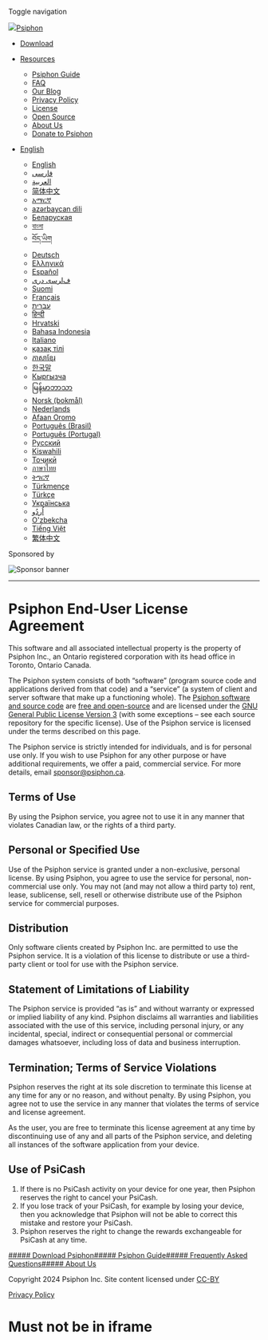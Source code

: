 Toggle navigation

[](https://psiphon.ca/en/nav/nav.html)

 [![](../images/psiphon-logo-navbar.png)](https://psiphon.ca/en/index.html)[Psiphon](https://psiphon.ca/en/index.html)

* [Download](https://psiphon.ca/en/download.html "Download")
* [Resources](https://psiphon.ca/en/nav/nav.html)
    * [Psiphon Guide](https://psiphon.ca/en/psiphon-guide.html "Psiphon Guide")
    * [FAQ](https://psiphon.ca/en/faq.html "FAQ")
    * [Our Blog](https://psiphon.ca/en/blog/index.html "Our Blog")
    * [Privacy Policy](https://psiphon.ca/en/privacy.html "Privacy Policy")
    * [License](https://psiphon.ca/en/license.html "License")
    * [Open Source](https://psiphon.ca/en/open-source.html "Open Source")
    * [About Us](https://psiphon.ca/en/about.html "About Us")
    * [Donate to Psiphon](https://psiphon.ca/en/donate.html "Donate to Psiphon")

* [English](https://psiphon.ca/en/nav/language.html)
    * [English](https://psiphon.ca/en/license.html)
    * [فارسی](https://psiphon.ca/fa/license.html)
    * [العربية](https://psiphon.ca/ar/license.html)
    * [简体中文](https://psiphon.ca/zh/license.html)
    * [አማርኛ](https://psiphon.ca/am/license.html)
    * [azərbaycan dili](https://psiphon.ca/az/license.html)
    * [Беларуская](https://psiphon.ca/be/license.html)
    * [বাংলা](https://psiphon.ca/bn/license.html)
    * [བོད་ཡིག](https://psiphon.ca/bo/license.html)
    * [Deutsch](https://psiphon.ca/de/license.html)
    * [Ελληνικά](https://psiphon.ca/el/license.html)
    * [Español](https://psiphon.ca/es/license.html)
    * [ﻑﺍﺮﺳی ﺩﺭی](https://psiphon.ca/fa_AF/license.html)
    * [Suomi](https://psiphon.ca/fi/license.html)
    * [Français](https://psiphon.ca/fr/license.html)
    * [עברית](https://psiphon.ca/he/license.html)
    * [हिन्दी](https://psiphon.ca/hi/license.html)
    * [Hrvatski](https://psiphon.ca/hr/license.html)
    * [Bahasa Indonesia](https://psiphon.ca/id/license.html)
    * [Italiano](https://psiphon.ca/it/license.html)
    * [қазақ тілі](https://psiphon.ca/kk/license.html)
    * [ភាសាខ្មែរ](https://psiphon.ca/km/license.html)
    * [한국말](https://psiphon.ca/ko/license.html)
    * [Кыргызча](https://psiphon.ca/ky/license.html)
    * [မြန်မာဘာသာ](https://psiphon.ca/my/license.html)
    * [Norsk (bokmål)](https://psiphon.ca/nb/license.html)
    * [Nederlands](https://psiphon.ca/nl/license.html)
    * [Afaan Oromo](https://psiphon.ca/om/license.html)
    * [Português (Brasil)](https://psiphon.ca/pt_BR/license.html)
    * [Português (Portugal)](https://psiphon.ca/pt_PT/license.html)
    * [Русский](https://psiphon.ca/ru/license.html)
    * [Kiswahili](https://psiphon.ca/sw/license.html)
    * [Тоҷикӣ](https://psiphon.ca/tg/license.html)
    * [ภาษาไทย](https://psiphon.ca/th/license.html)
    * [ትግርኛ](https://psiphon.ca/ti/license.html)
    * [Türkmençe](https://psiphon.ca/tk/license.html)
    * [Türkçe](https://psiphon.ca/tr/license.html)
    * [Українська](https://psiphon.ca/uk/license.html)
    * [اُردُو](https://psiphon.ca/ur/license.html)
    * [O'zbekcha](https://psiphon.ca/uz/license.html)
    * [Tiếng Việt](https://psiphon.ca/vi/license.html)
    * [繁体中文](https://psiphon.ca/zh_TW/license.html)

Sponsored by

![Sponsor banner](../images/sponsor-banner.png)

* * *

Psiphon End-User License Agreement
==================================

This software and all associated intellectual property is the property of Psiphon Inc., an Ontario registered corporation with its head office in Toronto, Ontario Canada.

The Psiphon system consists of both “software” (program source code and applications derived from that code) and a “service” (a system of client and server software that make up a functioning whole). The [Psiphon software and source code](https://psiphon.ca/en/open-source.html) are [free and open-source](https://wikipedia.org/wiki/Free_and_open_source_software) and are licensed under the [GNU General Public License Version 3](https://www.gnu.org/copyleft/gpl.html) (with some exceptions – see each source repository for the specific license). Use of the Psiphon service is licensed under the terms described on this page.

The Psiphon service is strictly intended for individuals, and is for personal use only. If you wish to use Psiphon for any other purpose or have additional requirements, we offer a paid, commercial service. For more details, email [sponsor@psiphon.ca](mailto:sponsor@psiphon.ca).

Terms of Use
------------

By using the Psiphon service, you agree not to use it in any manner that violates Canadian law, or the rights of a third party.

Personal or Specified Use
-------------------------

Use of the Psiphon service is granted under a non-exclusive, personal license. By using Psiphon, you agree to use the service for personal, non-commercial use only. You may not (and may not allow a third party to) rent, lease, sublicense, sell, resell or otherwise distribute use of the Psiphon service for commercial purposes.

Distribution
------------

Only software clients created by Psiphon Inc. are permitted to use the Psiphon service. It is a violation of this license to distribute or use a third-party client or tool for use with the Psiphon service.

Statement of Limitations of Liability
-------------------------------------

The Psiphon service is provided “as is” and without warranty or expressed or implied liability of any kind. Psiphon disclaims all warranties and liabilities associated with the use of this service, including personal injury, or any incidental, special, indirect or consequential personal or commercial damages whatsoever, including loss of data and business interruption.

Termination; Terms of Service Violations
----------------------------------------

Psiphon reserves the right at its sole discretion to terminate this license at any time for any or no reason, and without penalty. By using Psiphon, you agree not to use the service in any manner that violates the terms of service and license agreement.

As the user, you are free to terminate this license agreement at any time by discontinuing use of any and all parts of the Psiphon service, and deleting all instances of the software application from your device.

Use of PsiCash
--------------

1. If there is no PsiCash activity on your device for one year, then Psiphon reserves the right to cancel your PsiCash.
2. If you lose track of your PsiCash, for example by losing your device, then you acknowledge that Psiphon will not be able to correct this mistake and restore your PsiCash.
3. Psiphon reserves the right to change the rewards exchangeable for PsiCash at any time.

[##### Download Psiphon](https://psiphon.ca/en/download.html)[##### Psiphon Guide](https://psiphon.ca/en/psiphon-guide.html)[##### Frequently Asked Questions](https://psiphon.ca/en/faq.html)[##### About Us](https://psiphon.ca/en/about.html)

Copyright 2024 Psiphon Inc. Site content licensed under [CC-BY](https://creativecommons.org/licenses/by/3.0/deed.en)

[Privacy Policy](https://psiphon.ca/en/privacy.html)

Must not be in iframe
=====================